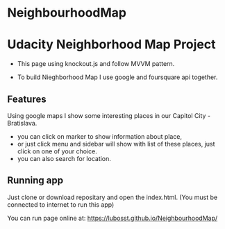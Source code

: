 # NeighbourhoodMap

# Udacity Neighborhood Map Project

- This page using knockout.js and follow MVVM pattern.

- To build Nieghborhood Map I use google and foursquare api together.

## Features
Using google maps I show some interesting places in our Capitol City - Bratislava.
- you can click on marker to show information about place,
- or just click menu and sidebar will show with list of these places, just click on one of your choice.
- you can also search for location.

## Running app
Just clone or download repositary and open the index.html. (You must be connected to internet to run this app)

You can run page online at: https://lubosst.github.io/NeighbourhoodMap/
